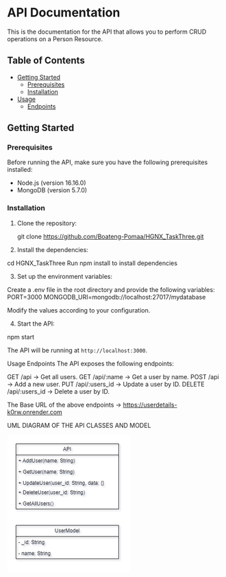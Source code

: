 # API Documentation

This is the documentation for the API that allows you to perform CRUD operations on a Person Resource.

## Table of Contents

- [Getting Started](#getting-started)
  - [Prerequisites](#prerequisites)
  - [Installation](#installation)
- [Usage](#usage)
  - [Endpoints](#endpoints)



## Getting Started

### Prerequisites

Before running the API, make sure you have the following prerequisites installed:

- Node.js (version 16.16.0)
- MongoDB (version 5.7.0)

### Installation

1. Clone the repository:

   git clone https://github.com/Boateng-Pomaa/HGNX_TaskThree.git

2. Install the dependencies:

cd HGNX_TaskThree
 Run npm install to install dependencies

3. Set up the environment variables:

Create a .env file in the root directory and provide the following variables:
PORT=3000
MONGODB_URI=mongodb://localhost:27017/mydatabase

Modify the values according to your configuration.

4. Start the API:

npm start

The API will be running at `http://localhost:3000`.

Usage
Endpoints
The API exposes the following endpoints:

GET /api ->              Get all users.
GET /api/:name ->        Get a user by name.
POST /api      ->        Add a new user.
PUT /api/:users_id  ->  Update a user by ID.
DELETE /api/:users_id -> Delete a user by ID.

The Base URL of the above endpoints -> https://userdetails-k0rw.onrender.com


UML DIAGRAM OF THE  API CLASSES AND MODEL

![Alt text](image.png)